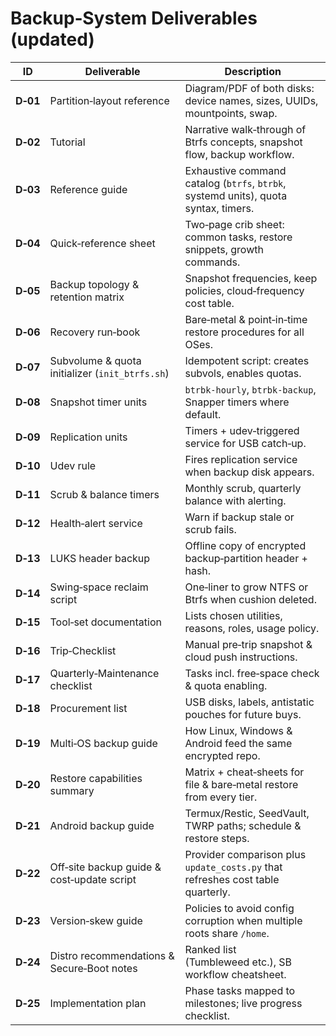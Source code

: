 # Backup‑System Deliverables (updated)

| ID | Deliverable | Description |
|----|-------------|-------------|
| **D‑01** | Partition‑layout reference | Diagram/PDF of both disks: device names, sizes, UUIDs, mountpoints, swap. |
| **D‑02** | Tutorial | Narrative walk‑through of Btrfs concepts, snapshot flow, backup workflow. |
| **D‑03** | Reference guide | Exhaustive command catalog (`btrfs`, `btrbk`, systemd units), quota syntax, timers. |
| **D‑04** | Quick‑reference sheet | Two‑page crib sheet: common tasks, restore snippets, growth commands. |
| **D‑05** | Backup topology & retention matrix | Snapshot frequencies, keep policies, cloud‑frequency cost table. |
| **D‑06** | Recovery run‑book | Bare‑metal & point‑in‑time restore procedures for all OSes. |
| **D‑07** | Subvolume & quota initializer (`init_btrfs.sh`) | Idempotent script: creates subvols, enables quotas. |
| **D‑08** | Snapshot timer units | `btrbk-hourly`, `btrbk-backup`, Snapper timers where default. |
| **D‑09** | Replication units | Timers + udev‑triggered service for USB catch‑up. |
| **D‑10** | Udev rule | Fires replication service when backup disk appears. |
| **D‑11** | Scrub & balance timers | Monthly scrub, quarterly balance with alerting. |
| **D‑12** | Health‑alert service | Warn if backup stale or scrub fails. |
| **D‑13** | LUKS header backup | Offline copy of encrypted backup‑partition header + hash. |
| **D‑14** | Swing‑space reclaim script | One‑liner to grow NTFS or Btrfs when cushion deleted. |
| **D‑15** | Tool‑set documentation | Lists chosen utilities, reasons, roles, usage policy. |
| **D‑16** | Trip‑Checklist | Manual pre‑trip snapshot & cloud push instructions. |
| **D‑17** | Quarterly‑Maintenance checklist | Tasks incl. free‑space check & quota enabling. |
| **D‑18** | Procurement list | USB disks, labels, antistatic pouches for future buys. |
| **D‑19** | Multi‑OS backup guide | How Linux, Windows & Android feed the same encrypted repo. |
| **D‑20** | Restore capabilities summary | Matrix + cheat‑sheets for file & bare‑metal restore from every tier. |
| **D‑21** | Android backup guide | Termux/Restic, SeedVault, TWRP paths; schedule & restore steps. |
| **D‑22** | Off‑site backup guide & cost‑update script | Provider comparison plus `update_costs.py` that refreshes cost table quarterly. |
| **D‑23** | Version‑skew guide | Policies to avoid config corruption when multiple roots share `/home`. |
| **D‑24** | Distro recommendations & Secure‑Boot notes | Ranked list (Tumbleweed etc.), SB workflow cheatsheet. |
| **D‑25** | Implementation plan | Phase tasks mapped to milestones; live progress checklist. |
